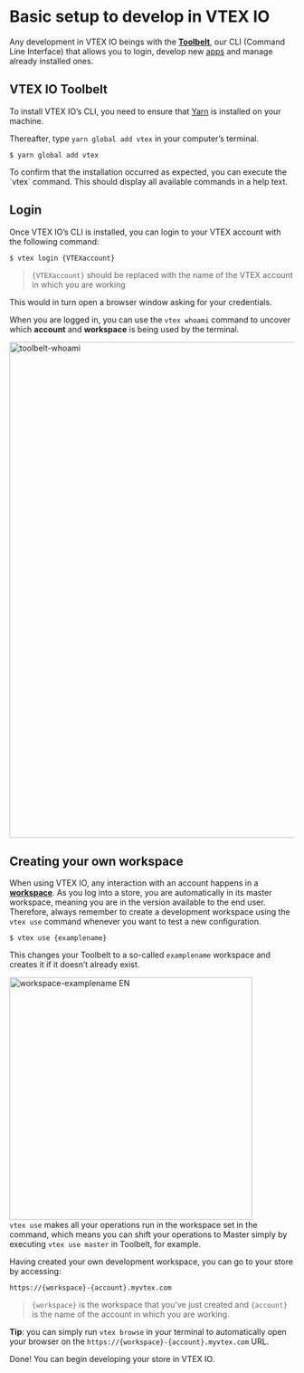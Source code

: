 # Basic setup to develop in VTEX IO

Any development in VTEX IO beings with the [**Toolbelt**](*link*), our CLI (Command Line Interface) that allows you to login, develop new [apps](*link*) and manage already installed ones.

## VTEX IO Toolbelt

To install VTEX IO’s CLI, you need to ensure that [Yarn](https://yarnpkg.com/) is installed on your machine. 

Thereafter, type `yarn global add vtex` in your computer’s terminal.

```
$ yarn global add vtex
```
<div class="alert alert-info">
To confirm that the installation occurred as expected, you can execute the `vtex` command. This should display all available commands in a help text. 
</div>

## Login

Once VTEX IO’s CLI is installed, you can login to your VTEX account with the following command: 

```
$ vtex login {VTEXaccount}
```

> `{VTEXaccount}` should be replaced with the name of the VTEX account in which you are working 

This would in turn open a browser window asking for your credentials.

When you are logged in, you can use the `vtex whoami` command to uncover which **account** and **workspace** is being used by the terminal. 

<img width="876" alt="toolbelt-whoami" src="https://user-images.githubusercontent.com/52087100/61886028-517e2780-aed5-11e9-9398-b6d2f3909a50.png">

## Creating your own workspace

When using VTEX IO, any interaction with an account happens in a [**workspace**](*link*). As you log into a store, you are automatically in its master workspace, meaning you are in the version available to the end user. Therefore, always remember to create a development workspace using the `vtex use` command whenever you want to test a new configuration. 

```
$ vtex use {examplename}
```

This changes your Toolbelt to a so-called `examplename` workspace and creates it if it doesn’t already exist.

<img width="429" alt="workspace-examplename EN" src="https://user-images.githubusercontent.com/52087100/63979000-30899300-ca8e-11e9-9d9d-234e31ac45f7.png">

<div class="alert alert-warning">
<code>vtex use</code> makes all your operations run in the workspace set in the command, which means you can shift your operations to Master simply by executing <code>vtex use master</code> in Toolbelt, for example.
</div>

Having created your own development workspace, you can go to your store by accessing:

`https://{workspace}-{account}.myvtex.com`

 > `{workspace}` is the workspace that you've just created and `{account}` is the name of the account in which you are working.

 <div class="alert alert-info">
<strong>Tip</strong>: you can simply run <code>vtex browse</code> in your terminal to automatically open your browser on the <code>https://{workspace}-{account}.myvtex.com</code> URL.
</div>

Done! You can begin developing your store in VTEX IO.
